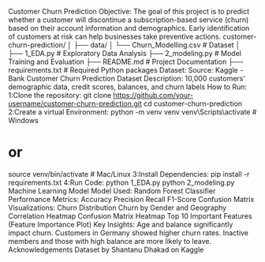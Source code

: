 Customer Churn Prediction
Objective:
The goal of this project is to predict whether a customer will discontinue a subscription-based service (churn) based on their account information and demographics.
Early identification of customers at risk can help businesses take preventive actions.
customer-churn-prediction/
│
├── data/
│   └── Churn_Modelling.csv    # Dataset
│
├── 1_EDA.py                   # Exploratory Data Analysis
├── 2_modeling.py               # Model Training and Evaluation
├── README.md                   # Project Documentation
├── requirements.txt            # Required Python packages
Dataset:
Source: Kaggle - Bank Customer Churn Prediction Dataset
Description: 10,000 customers' demographic data, credit scores, balances, and churn labels
How to Run:
1:Clone the repository:
git clone https://github.com/your-username/customer-churn-prediction.git
cd customer-churn-prediction
2:Create a virtual Environment:
python -m venv venv
venv\Scripts\activate    # Windows
# or
source venv/bin/activate # Mac/Linux
3:Install Dependencies:
pip install -r requirements.txt
4:Run Code:
python 1_EDA.py
python 2_modeling.py
Machine Learning Model
Model Used: Random Forest Classifier
Performance Metrics:
Accuracy
Precision
Recall
F1-Score
Confusion Matrix
Visualizations:
Churn Distribution
Churn by Gender and Geography
Correlation Heatmap
Confusion Matrix Heatmap
Top 10 Important Features (Feature Importance Plot)
Key Insights:
Age and balance significantly impact churn.
Customers in Germany showed higher churn rates.
Inactive members and those with high balance are more likely to leave.
Acknowledgements
Dataset by Shantanu Dhakad on Kaggle
